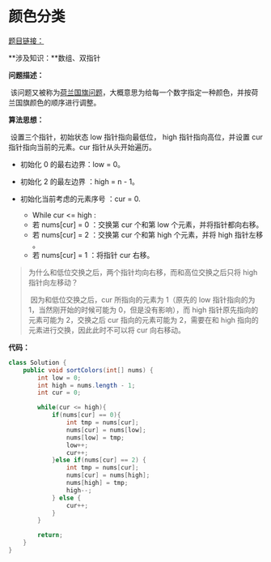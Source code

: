 # 颜色分类

[题目链接：](https://leetcode-cn.com/problems/sort-colors/)

**涉及知识：**数组、双指针

**问题描述：**

​	该问题又被称为[荷兰国旗问题](https://en.wikipedia.org/wiki/Dutch_national_flag_problem)，大概意思为给每一个数字指定一种颜色，并按荷兰国旗颜色的顺序进行调整。

**算法思想：**

​	设置三个指针，初始状态 low 指针指向最低位， high 指针指向高位，并设置 cur 指针指向当前的元素。cur 指针从头开始遍历。

- 初始化 0 的最右边界：low = 0。

- 初始化 2 的最左边界 ：high = n - 1。

- 初始化当前考虑的元素序号 ：cur = 0.
  - While cur <= high :
  - 若 nums[cur] = 0 ：交换第 cur 个和第 low 个元素，并将指针都向右移。
  - 若 nums[cur] = 2 ：交换第 cur 个和第 high 个元素，并将 high 指针左移 。
  - 若 nums[cur] = 1 ：将指针 cur 右移。

> 为什么和低位交换之后，两个指针均向右移，而和高位交换之后只将 high 指针向左移动？
>
> ​	因为和低位交换之后，cur 所指向的元素为 1（原先的 low 指针指向的为 1，当然刚开始的时候可能为 0，但是没有影响），而 high 指针原先指向的元素可能为 2，交换之后 cur 指向的元素可能为 2，需要在和 high 指向的元素进行交换，因此此时不可以将 cur 向右移动。

**代码：**

~~~java
class Solution {
    public void sortColors(int[] nums) {
        int low = 0;
        int high = nums.length - 1;
        int cur = 0;

        while(cur <= high){
            if(nums[cur] == 0){
                int tmp = nums[cur];
                nums[cur] = nums[low];
                nums[low] = tmp;
                low++;
                cur++;
            }else if(nums[cur] == 2) {
                int tmp = nums[cur];
                nums[cur] = nums[high];
                nums[high] = tmp;
                high--;
            } else {
                cur++;
            }
        }

        return;
    }
}
~~~

